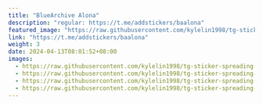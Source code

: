 ```yaml
---
title: "BlueArchive Alona"
description: "regular: https://t.me/addstickers/baalona"
featured_image: "https://raw.githubusercontent.com/kylelin1998/tg-sticker-spreading-worldwide-images/main/img/8e58e341-e5f4-4db3-b653-7b0598107655.jpg"
link: "https://t.me/addstickers/baalona"
weight: 3
date: 2024-04-13T08:01:52+08:00
images:
  - https://raw.githubusercontent.com/kylelin1998/tg-sticker-spreading-worldwide-images/main/img/8e58e341-e5f4-4db3-b653-7b0598107655.jpg
  - https://raw.githubusercontent.com/kylelin1998/tg-sticker-spreading-worldwide-images/main/img/a98f8f35-9dfd-419b-91c0-648239fdfb13.jpg
  - https://raw.githubusercontent.com/kylelin1998/tg-sticker-spreading-worldwide-images/main/img/f6bc9748-81b2-440b-873f-993f2897a0aa.jpg
  - https://raw.githubusercontent.com/kylelin1998/tg-sticker-spreading-worldwide-images/main/img/ca2f0f0a-b0f3-4dbe-ab35-f27b8851009c.jpg
---
```

